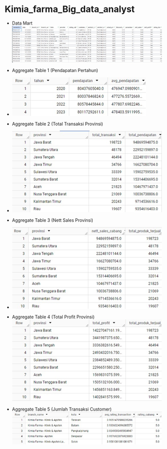 # Kimia_farma_Big_data_analyst

- Data Mart
![Img 2](assets/1.jpg)

- Aggregate Table 1 (Pendapatan Pertahun)
- ![Img 2](assets/2.jpg)

- Aggregate Table 2 (Total Transaksi Provinsi)
- ![Img 3](assets/3.jpg)

- Aggregate Table 3 (Nett Sales Provinsi)
- ![Img 4](assets/4.jpg)

- Aggregate Table 4 (Total Profit Provinsi)
![Img 5](assets/5.jpg)

- Aggregate Table 5 (Jumlah Transaksi Customer)
![Img 6](assets/6.jpg)